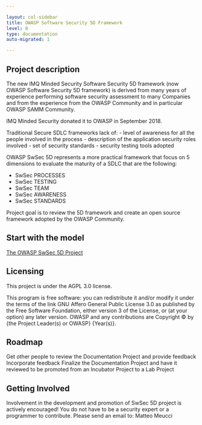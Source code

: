```yaml
---

layout: col-sidebar
title: OWASP Software Security 5D Framework
level: 0
type: documentation
auto-migrated: 1

---
```

## Project description
The new IMQ Minded Security Software Security 5D framework (now OWASP Software Security 5D framework) is derived from many years of experience performing software security assessment to many Companies and from the experience from the OWASP Community and in particular OWASP SAMM Community.

IMQ Minded Security donated it to OWASP in September 2018.

Traditional Secure SDLC frameworks lack of: - level of awareness for all the people involved in the process - description of the application security roles involved - set of security standards - security testing tools adopted

OWASP SwSec 5D represents a more practical framework that focus on 5 dimensions to evaluate the maturity of a SDLC that are the following:
- SwSec PROCESSES
- SwSec TESTING
- SwSec TEAM
- SwSec AWARENESS
- SwSec STANDARDS

Project goal is to review the 5D framework and create an open source framework adopted by the OWASP Community.

## Start with the model

[The OWASP SwSec 5D Project](README.md)



## Licensing
This project is under the AGPL 3.0 license.

This program is free software: you can redistribute it and/or modify it under the terms of the link GNU Affero General Public License 3.0 as published by the Free Software Foundation, either version 3 of the License, or (at your option) any later version. OWASP and any contributions are Copyright © by {the Project Leader(s) or OWASP} {Year(s)}.

## Roadmap
Get other people to review the Documentation Project and provide feedback
Incorporate feedback
Finalize the Documentation Project and have it reviewed to be promoted from an Incubator Project to a Lab Project

## Getting Involved
Involvement in the development and promotion of SwSec 5D project is actively encouraged! You do not have to be a security expert or a programmer to contribute. Please send an email to: Matteo Meucci


